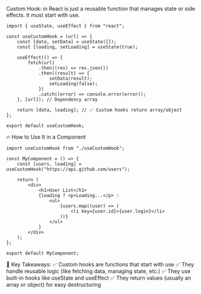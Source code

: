 Custom Hook: in React is just a reusable function that manages state or side effects. It must start with use.

```
import { useState, useEffect } from "react";

const useCustomHook = (url) => {
    const [data, setData] = useState([]);
    const [loading, setLoading] = useState(true);

    useEffect(() => {
        fetch(url)
            .then((res) => res.json())
            .then((result) => {
                setData(result);
                setLoading(false);
            })
            .catch((error) => console.error(error));
    }, [url]); // Dependency array

    return [data, loading]; // ✅ Custom hooks return array/object
};

export default useCustomHook;
```

🔥 How to Use It in a Component
```
import useCustomHook from "./useCustomHook";

const MyComponent = () => {
    const [users, loading] = useCustomHook("https://api.github.com/users");

    return (
        <div>
            <h1>User List</h1>
            {loading ? <p>Loading...</p> : 
                <ul>
                    {users.map((user) => (
                        <li key={user.id}>{user.login}</li>
                    ))}
                </ul>
            }
        </div>
    );
};

export default MyComponent;
```

🚀 Key Takeaways:
✅ Custom hooks are functions that start with use
✅ They handle reusable logic (like fetching data, managing state, etc.)
✅ They use built-in hooks like useState and useEffect
✅ They return values (usually an array or object) for easy destructuring